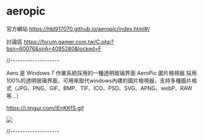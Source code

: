 # aeropic

官方網站
https://hbl917070.github.io/aeropic/index.html#/

討論區
https://forum.gamer.com.tw/C.php?bsn=60076&snA=4095280&locked=F

//--------------------

Aero 是 Windows 7 作業系統採用的一種透明玻璃界面
AeroPic 圖片檢視器 採用100%的透明玻璃界面，可用來取代windows內建的圖片檢視器，支持多種圖片格式（JPG、PNG、GIF、BMP、TIF、ICO、PSD、SVG、APNG、webP、RAW 等...）

https://i.imgur.com/iEnKKfS.gif

<img src="https://i.imgur.com/iEnKKfS.gif">

//--------------------
